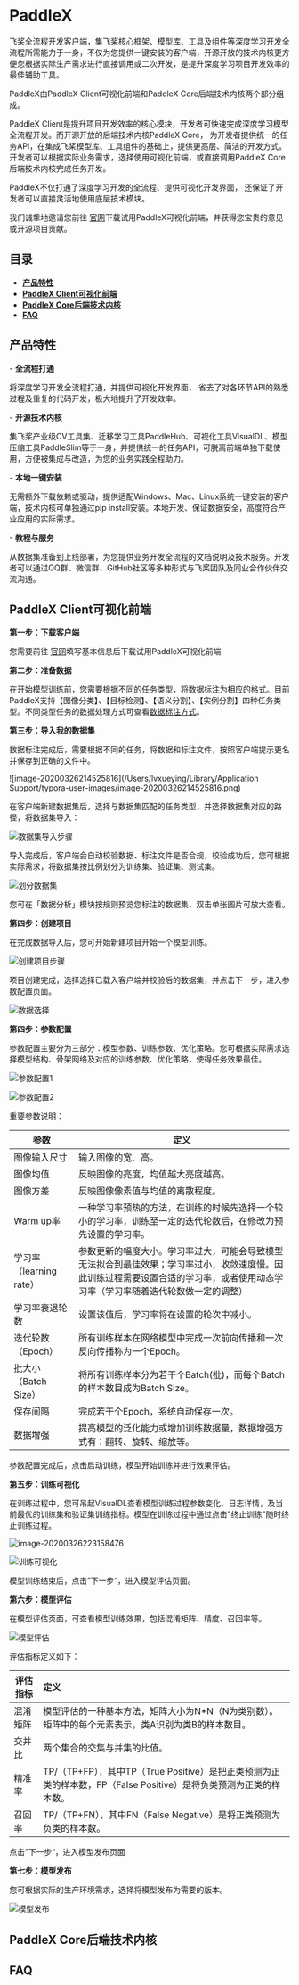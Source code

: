# PaddleX

飞桨全流程开发客户端，集飞桨核心框架、模型库、工具及组件等深度学习开发全流程所需能力于一身，不仅为您提供一键安装的客户端，开源开放的技术内核更方便您根据实际生产需求进行直接调用或二次开发，是提升深度学习项目开发效率的最佳辅助工具。

PaddleX由PaddleX Client可视化前端和PaddleX Core后端技术内核两个部分组成。

PaddleX Client是提升项目开发效率的核心模块，开发者可快速完成深度学习模型全流程开发。而开源开放的后端技术内核PaddleX Core， 为开发者提供统一的任务API，在集成飞桨模型库、工具组件的基础上，提供更高层、简洁的开发方式。开发者可以根据实际业务需求，选择使用可视化前端，或直接调用PaddleX Core后端技术内核完成任务开发。

 PaddleX不仅打通了深度学习开发的全流程、提供可视化开发界面， 还保证了开发者可以直接灵活地使用底层技术模块。

 我们诚挚地邀请您前往 [官网](https://www.paddlepaddle.org.cn/paddlex)下载试用PaddleX可视化前端，并获得您宝贵的意见或开源项目贡献。



## 目录

* <a href="#1">**产品特性**</a>
* <a href="#2">**PaddleX Client可视化前端**</a>
* <a href="#3">**PaddleX Core后端技术内核**</a>
* <a href="#4">**FAQ**</a>



## <a name="1">产品特性</a>

\-  **全流程打通**

将深度学习开发全流程打通，并提供可视化开发界面， 省去了对各环节API的熟悉过程及重复的代码开发，极大地提升了开发效率。

\-    **开源技术内核**

集飞桨产业级CV工具集、迁移学习工具PaddleHub、可视化工具VisualDL、模型压缩工具PaddleSlim等于一身，并提供统一的任务API，可脱离前端单独下载使用，方便被集成与改造，为您的业务实践全程助力。

\-    **本地一键安装**

无需额外下载依赖或驱动，提供适配Windows、Mac、Linux系统一键安装的客户端，技术内核可单独通过pip install安装。本地开发、保证数据安全，高度符合产业应用的实际需求。

\-    **教程与服务**

从数据集准备到上线部署，为您提供业务开发全流程的文档说明及技术服务。开发者可以通过QQ群、微信群、GitHub社区等多种形式与飞桨团队及同业合作伙伴交流沟通。



## <a name="2">PaddleX Client可视化前端</a>

**第一步：下载客户端**

您需要前往 [官网](https://www.paddlepaddle.org.cn/paddlex)填写基本信息后下载试用PaddleX可视化前端



**第二步：准备数据**

在开始模型训练前，您需要根据不同的任务类型，将数据标注为相应的格式。目前PaddleX支持【图像分类】、【目标检测】、【语义分割】、【实例分割】四种任务类型。不同类型任务的数据处理方式可查看[数据标注方式](数据标注方式链接)。



**第三步：导入我的数据集**

数据标注完成后，需要根据不同的任务，将数据和标注文件，按照客户端提示更名并保存到正确的文件中。

![image-20200326214525816](/Users/lvxueying/Library/Application Support/typora-user-images/image-20200326214525816.png)

在客户端新建数据集后，选择与数据集匹配的任务类型，并选择数据集对应的路径，将数据集导入：

![数据集导入步骤](D:/百度/官网/官网文档编写/README.assets/导入数据集步骤-1584938863545.jpg)

导入完成后，客户端会自动校验数据、标注文件是否合规，校验成功后，您可根据实际需求，将数据集按比例划分为训练集、验证集、测试集。

![划分数据集](D:/百度/官网/官网文档编写/README.assets/划分数据集.jpg)

您可在「数据分析」模块按规则预览您标注的数据集，双击单张图片可放大查看。



**第四步：创建项目**

在完成数据导入后，您可开始新建项目开始一个模型训练。

![创建项目步骤](D:/百度/官网/官网文档编写/README.assets/创建项目步骤.jpg)

项目创建完成，选择选择已载入客户端并校验后的数据集，并点击下一步，进入参数配置页面。

![数据选择](D:/百度/官网/官网文档编写/README.assets/数据选择-1584953277024.jpg)



**第四步：参数配置**

参数配置主要分为三部分：模型参数、训练参数、优化策略。您可根据实际需求选择模型结构、骨架网络及对应的训练参数、优化策略，使得任务效果最佳。

![参数配置1](D:/百度/官网/官网文档编写/README.assets/参数配置1.jpg)

![参数配置2](D:/百度/官网/官网文档编写/README.assets/参数配置2.jpg)

重要参数说明：

| 参数                    | 定义                                                         |
| ----------------------- | ------------------------------------------------------------ |
| 图像输入尺寸            | 输入图像的宽、高。                                           |
| 图像均值                | 反映图像的亮度，均值越大亮度越高。                           |
| 图像方差                | 反映图像像素值与均值的离散程度。                             |
| Warm up率               | 一种学习率预热的方法，在训练的时候先选择一个较小的学习率，训练至一定的迭代轮数后，在修改为预先设置的学习率。 |
| 学习率（learning rate） | 参数更新的幅度大小。学习率过大，可能会导致模型无法拟合到最佳效果；学习率过小，收敛速度慢。因此训练过程需要设置合适的学习率，或者使用动态学习率（学习率随着迭代轮数做一定的调整） |
| 学习率衰退轮数          | 设置该值后，学习率将在设置的轮次中减小。                     |
| 迭代轮数（Epoch）       | 所有训练样本在网络模型中完成一次前向传播和一次反向传播称为一个Epoch。 |
| 批大小（Batch Size）    | 将所有训练样本分为若干个Batch(批)，而每个Batch的样本数目成为Batch Size。 |
| 保存间隔                | 完成若干个Epoch，系统自动保存一次。                          |
| 数据增强                | 提高模型的泛化能力或增加训练数据量，数据增强方式有：翻转、旋转、缩放等。 |

参数配置完成后，点击启动训练，模型开始训练并进行效果评估。



**第五步：训练可视化**

在训练过程中，您可吊起VisualDL查看模型训练过程参数变化、日志详情，及当前最优的训练集和验证集训练指标。模型在训练过程中通过点击"终止训练"随时终止训练过程。

![image-20200326223158476](/Users/lvxueying/Desktop/PaddlePaddle/00-PaddleX/05-产品文档、PPT/README.assets/训练可视化.png)

![训练可视化](D:/百度/官网/官网文档编写/README.assets/训练可视化.jpg)

模型训练结束后，点击”下一步“，进入模型评估页面。



**第六步：模型评估**

在模型评估页面，可查看模型训练效果，包括混淆矩阵、精度、召回率等。

![模型评估](D:/百度/官网/官网文档编写/README.assets/模型评估.jpg)

评估指标定义如下：

| 评估指标 | 定义                                                         |
| -------- | :----------------------------------------------------------- |
| 混淆矩阵 | 模型评估的一种基本方法，矩阵大小为N*N（N为类别数）。矩阵中的每个元素表示，类A识别为类B的样本数目。 |
| 交并比   | 两个集合的交集与并集的比值。                                 |
| 精准率   | TP/（TP+FP），其中TP（True Positive）是把正类预测为正类的样本数，FP（False Positive）是将负类预测为正类的样本数。 |
| 召回率   | TP/（TP+FN），其中FN（False Negative）是将正类预测为负类的样本数。 |

点击”下一步“，进入模型发布页面



**第七步：模型发布**

您可根据实际的生产环境需求，选择将模型发布为需要的版本。

![模型发布](D:/百度/官网/官网文档编写/README.assets/模型发布-1584958908870.jpg)



## <a name="3">PaddleX Core后端技术内核</a>





## <a name="4">FAQ</a>







